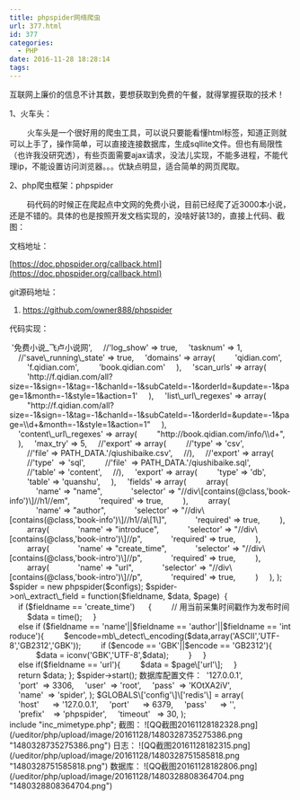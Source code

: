 ```yaml
---
title: phpspider网络爬虫
url: 377.html
id: 377
categories:
  - PHP
date: 2016-11-28 18:28:14
tags:
---
```


互联网上廉价的信息不计其数，要想获取到免费的午餐，就得掌握获取的技术！

1、火车头：

        火车头是一个很好用的爬虫工具，可以说只要能看懂html标签，知道正则就可以上手了，操作简单，可以直接连接数据库，生成sqllite文件。但也有局限性（也许我没研究透），有些页面需要ajax请求，没法儿实现，不能多进程，不能代理ip，不能设置访问浏览器。。。优缺点明显，适合简单的网页爬取。

2、php爬虫框架：phpspider

        码代码的时候正在爬起点中文网的免费小说，目前已经爬了近3000本小说，还是不错的。具体的也是按照开发文档实现的，没啥好装13的，直接上代码、截图：

文档地址：

[https://doc.phpspider.org/callback.html](https://doc.phpspider.org/callback.html)  

git源码地址：

1.  https://github.com/owner888/phpspider
    

代码实现：

<?php
ini\_set("memory\_limit", "1024M");
require dirname(\_\_FILE\_\_).'/../core/init.php';

/* Do NOT delete this comment */
/* 不要删除这段注释 */

$configs = array(
    'name' => '免费小说_飞卢小说网',
    //'log_show' => true,
    'tasknum' => 1,
    //'save\_running\_state' => true,
    'domains' => array(
        'qidian.com',
        'f.qidian.com',
        'book.qidian.com'
    ),
    'scan_urls' => array(
        'http://f.qidian.com/all?size=-1&sign=-1&tag=-1&chanId=-1&subCateId=-1&orderId=&update=-1&page=1&month=-1&style=1&action=1'
    ),
    'list\_url\_regexes' => array(
        "http://f.qidian.com/all?size=-1&sign=-1&tag=-1&chanId=-1&subCateId=-1&orderId=&update=-1&page=\\d+&month=-1&style=1&action=1"
    ),
    'content\_url\_regexes' => array(
        "http://book.qidian.com/info/\\d+",
    ),
    'max_try' => 5,
    //'export' => array(
        //'type' => 'csv',
        //'file' => PATH_DATA.'/qiushibaike.csv',
    //),
    //'export' => array(
        //'type'  => 'sql',
        //'file'  => PATH_DATA.'/qiushibaike.sql',
        //'table' => 'content',
    //),
    'export' => array(
        'type' => 'db', 
        'table' => 'quanshu',
    ),
    'fields' => array(
        array(
            'name' => "name",
            'selector' => "//div\[contains(@class,'book-info')\]//h1//em",
            'required' => true,
        ),
        array(
            'name' => "author",
            'selector' => "//div\[contains(@class,'book-info')\]//h1//a\[1\]",
            'required' => true,
        ),
        array(
            'name' => "introduce",
            'selector' => "//div\[contains(@class,'book-intro')\]//p",
            'required' => true,
        ),
        array(
            'name' => "create_time",
            'selector' => "//div\[contains(@class,'book-intro')\]//p",
            'required' => true,
        ),
        array(
            'name' => "url",
            'selector' => "//div\[contains(@class,'book-intro')\]//p",
            'required' => true,
        )
    ),
);

$spider = new phpspider($configs);


$spider->on\_extract\_field = function($fieldname, $data, $page) 
{
    
    
    if ($fieldname == 'create_time') 
    {
        // 用当前采集时间戳作为发布时间
        $data = time();
    }
    else if ($fieldname == 'name'||$fieldname == 'author'||$fieldname == 'introduce'){
        $encode=mb\_detect\_encoding($data,array('ASCII','UTF-8','GB2312','GBK'));
        if ($encode == 'GBK'||$encode == 'GB2312'){
            $data = iconv('GBK','UTF-8',$data);
        }
    }
    else if($fieldname == 'url'){
        $data = $page\['url'\];
    }  
    return $data;
};

$spider->start();

数据库配置文件：

<?php

$GLOBALS\['config'\]\['db'\] = array(
    'host'  => '127.0.0.1',
    'port'  => 3306,
    'user'  => 'root',
    'pass'  => 'KOtXA2iV',
    'name'  => 'spider',
);

$GLOBALS\['config'\]\['redis'\] = array(
    'host'      => '127.0.0.1',
    'port'      => 6379,
    'pass'      => '',
    'prefix'    => 'phpspider',
    'timeout'   => 30,
);

include "inc_mimetype.php";

截图：

![QQ截图20161128182328.png](/ueditor/php/upload/image/20161128/1480328735275386.png "1480328735275386.png")

  

日志：

![QQ截图20161128182315.png](/ueditor/php/upload/image/20161128/1480328751585818.png "1480328751585818.png")

  

数据库：

![QQ截图20161128182806.png](/ueditor/php/upload/image/20161128/1480328808364704.png "1480328808364704.png")